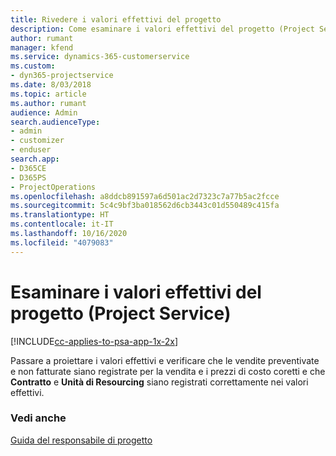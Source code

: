 ```yaml
---
title: Rivedere i valori effettivi del progetto
description: Come esaminare i valori effettivi del progetto (Project Service)
author: rumant
manager: kfend
ms.service: dynamics-365-customerservice
ms.custom:
- dyn365-projectservice
ms.date: 8/03/2018
ms.topic: article
ms.author: rumant
audience: Admin
search.audienceType:
- admin
- customizer
- enduser
search.app:
- D365CE
- D365PS
- ProjectOperations
ms.openlocfilehash: a8ddcb891597a6d501ac2d7323c7a77b5ac2fcce
ms.sourcegitcommit: 5c4c9bf3ba018562d6cb3443c01d550489c415fa
ms.translationtype: HT
ms.contentlocale: it-IT
ms.lasthandoff: 10/16/2020
ms.locfileid: "4079083"
---
```

# <a name="review-project-actuals-project-service"></a>Esaminare i valori effettivi del progetto (Project Service)

[!INCLUDE[cc-applies-to-psa-app-1x-2x](../includes/cc-applies-to-psa-app-1x-2x.md)]

Passare a proiettare i valori effettivi e verificare che le vendite preventivate e non fatturate siano registrate per la vendita e i prezzi di costo coretti e che **Contratto** e **Unità di Resourcing** siano registrati correttamente nei valori effettivi.  
  
### <a name="see-also"></a>Vedi anche  
 [Guida del responsabile di progetto](../psa/project-manager-guide.md)
